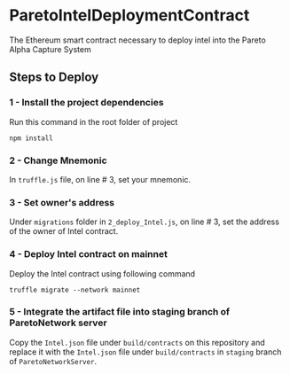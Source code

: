 # ParetoIntelDeploymentContract
The Ethereum smart contract necessary to deploy intel into the Pareto Alpha Capture System

## Steps to Deploy

### 1 - Install the project dependencies
Run this command in the root folder of project
```
npm install
```
### 2 - Change Mnemonic
In `truffle.js` file, on line # 3, set your mnemonic.

### 3 - Set owner's address
Under `migrations` folder in `2_deploy_Intel.js`, on line # 3, set the address of the owner of Intel contract.

### 4 - Deploy Intel contract on mainnet
Deploy the Intel contract using following command
```
truffle migrate --network mainnet
```
### 5 - Integrate the artifact file into staging branch of ParetoNetwork server
Copy the `Intel.json` file under `build/contracts` on this repository and replace it with the `Intel.json` file under `build/contracts` in `staging` branch of `ParetoNetworkServer`.
